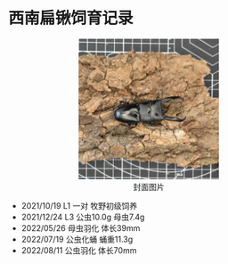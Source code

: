 # 西南扁锹饲育记录

<div align=center><img width="50%" src=".pic/IMG_20221016_161026.jpg"/></div>

<div align="center">封面图片</div>


+ 2021/10/19 L1 一对 牧野初级饲养
+ 2021/12/24 L3 公虫10.0g 母虫7.4g
+ 2022/05/26 母虫羽化 体长39mm
+ 2022/07/19 公虫化蛹 蛹重11.3g
+ 2022/08/11 公虫羽化 体长70mm
